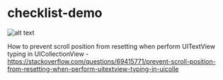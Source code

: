 # checklist-demo

![alt text](https://i.imgur.com/6HRWC4L.gif)

How to prevent scroll position from resetting when perform UITextView typing in UICollectionView - https://stackoverflow.com/questions/69415771/prevent-scroll-position-from-resetting-when-perform-uitextview-typing-in-uicolle

